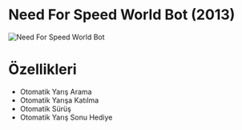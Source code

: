 # Need For Speed World Bot (2013)
![Need For Speed World Bot](http://git.piednight.com/img/nfsworld.png)

# Özellikleri
  - Otomatik Yarış Arama
  - Otomatik Yarışa Katılma
  - Otomatik Sürüş
  - Otomatik Yarış Sonu Hediye 
